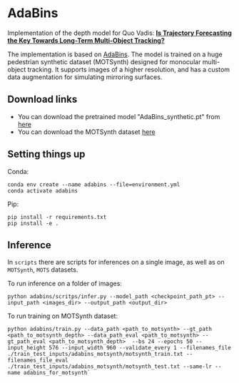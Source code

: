 # AdaBins

Implementation of the depth model for Quo Vadis: [**Is Trajectory Forecasting the Key Towards Long-Term Multi-Object Tracking?**](https://arxiv.org/pdf/2210.07681.pdf)

The implementation is based on [AdaBins](https://github.com/shariqfarooq123/AdaBins). The model is trained on a huge pedestrian synthetic dataset (MOTSynth) designed for monocular multi-object tracking. It supports images of a higher resolution, and has a custom data augmentation for simulating mirroring surfaces.

## Download links
* You can download the pretrained model "AdaBins_synthetic.pt" from [here](https://drive.google.com/file/d/1HMQJI01n3ncH8mOxb3-F3uQX0fNsg83h/view?usp=sharing)
* You can download the MOTSynth dataset [here](https://motchallenge.net/data/MOTSynth-MOT-CVPR22/)

## Setting things up
Conda:
```
conda env create --name adabins --file=environment.yml
conda activate adabins
```
Pip:
```
pip install -r requirements.txt
pip install -e .
```
## Inference

In `scripts` there are scripts for inferences on a single image, as well as on `MOTSynth`, `MOTS` datasets. 

To run inference on a folder of images:

```
python adabins/scritps/infer.py --model_path <checkpoint_path_pt> --input_path <images_dir> --output_path <output_dir>
```

To run training on MOTSynth dataset:

```
python adabins/train.py --data_path <path_to_motsynth> --gt_path <path_to_motsynth_depth> --data_path_eval <path_to_motsynth> --gt_path_eval <path_to_motsynth_depth>  --bs 24 --epochs 50 --input_height 576 --input_width 960 --validate_every 1 --filenames_file ./train_test_inputs/adabins_motsynth/motsynth_train.txt --filenames_file_eval ./train_test_inputs/adabins_motsynth/motsynth_test.txt --same-lr --name adabins_for_motsynth`
```
